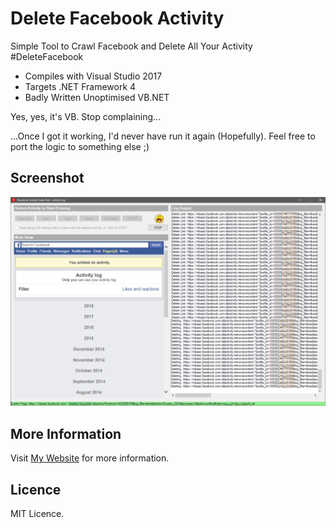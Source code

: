 # Delete Facebook Activity
Simple Tool to Crawl Facebook and Delete All Your Activity #DeleteFacebook

* Compiles with Visual Studio 2017
* Targets .NET Framework 4
* Badly Written Unoptimised VB.NET

Yes, yes, it's VB. Stop complaining... 

...Once I got it working, I'd never have run it again (Hopefully). Feel free to port the logic to something else ;)

## Screenshot
![Delete Facebook Activity](https://raw.githubusercontent.com/Jaruzel/DeleteFacebookActivity/master/Resources/Screenshot.png)

## More Information

Visit [My Website](http://www.jaruzel.com/blog/How-I-Erased-5000-Facebook-Comments-and-Likes) for more information.

## Licence

MIT Licence.

